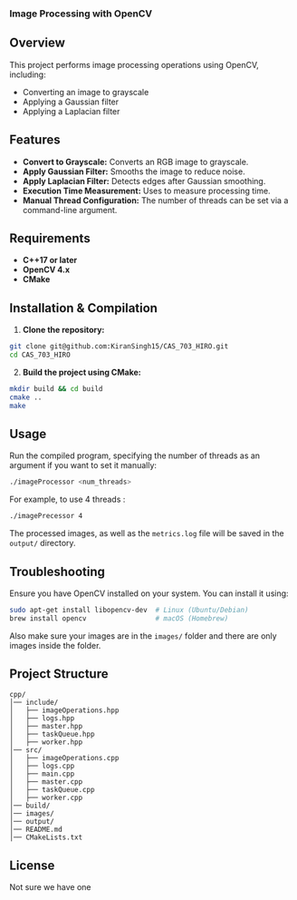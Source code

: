 ### Image Processing with OpenCV
## Overview
This project performs image processing operations using OpenCV, including:
- Converting an image to grayscale
- Applying a Gaussian filter
- Applying a Laplacian filter

## Features
- **Convert to Grayscale:** Converts an RGB image to grayscale.
- **Apply Gaussian Filter:** Smooths the image to reduce noise.
- **Apply Laplacian Filter:** Detects edges after Gaussian smoothing.
- **Execution Time Measurement:** Uses <chrono> to measure processing time.
- **Manual Thread Configuration:** The number of threads can be set via a command-line argument.

## Requirements
- **C++17 or later**
- **OpenCV 4.x**
- **CMake**

## Installation & Compilation
1. **Clone the repository:**

```sh
git clone git@github.com:KiranSingh15/CAS_703_HIRO.git
cd CAS_703_HIRO 
```

2. **Build the project using CMake:**

```sh
mkdir build && cd build
cmake ..
make
```


## Usage
Run the compiled program, specifying the number of threads as an argument if you want to set it manually:

```sh
./imageProcessor <num_threads>
```

For example, to use 4 threads :
```sh 
./imagePrecessor 4
```

The processed images, as well as the `metrics.log` file will be saved in the `output/` directory.

## Troubleshooting
Ensure you have OpenCV installed on your system. You can install it using:

```sh
sudo apt-get install libopencv-dev  # Linux (Ubuntu/Debian)
brew install opencv                 # macOS (Homebrew)
```

Also make sure your images are in the `images/` folder and there are only images inside the folder.

## Project Structure
```
cpp/
│── include/
│   ├── imageOperations.hpp
│   ├── logs.hpp
│   ├── master.hpp
│   ├── taskQueue.hpp
│   ├── worker.hpp
│── src/
│   ├── imageOperations.cpp
│   ├── logs.cpp
│   ├── main.cpp
│   ├── master.cpp
│   ├── taskQueue.cpp
│   ├── worker.cpp
│── build/
│── images/
│── output/
│── README.md
│── CMakeLists.txt 
```

## License
Not sure we have one
